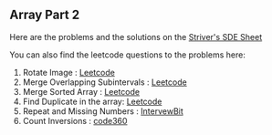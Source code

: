 ## Array Part 2

Here are the problems and the solutions on the [Striver's SDE Sheet](https://takeuforward.org/interviews/strivers-sde-sheet-top-coding-interview-problems) 

You can also find the leetcode questions to the problems here: 
1. Rotate Image : [Leetcode](https://leetcode.com/problems/rotate-image/)
2. Merge Overlapping Subintervals : [Leetcode](https://leetcode.com/problems/merge-intervals/)
3. Merge Sorted Array : [Leetcode](https://leetcode.com/problems/merge-sorted-array/description/)
4. Find Duplicate in the array: [Leetcode](https://leetcode.com/problems/find-the-duplicate-number/)
5. Repeat and Missing Numbers : [IntervewBit](https://www.interviewbit.com/problems/repeat-and-missing-number-array/)
6. Count Inversions : [code360](https://www.naukri.com/code360/problems/count-inversions_615?leftPanelTabValue=PROBLEM)

